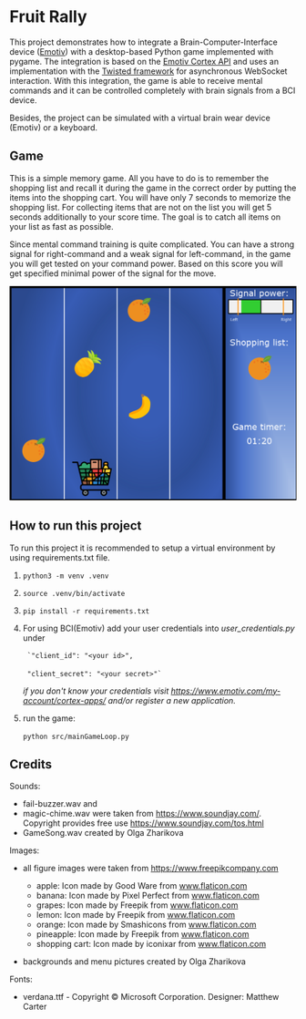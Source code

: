 # **Fruit Rally**
This project demonstrates how to integrate a Brain-Computer-Interface device ([Emotiv](https://www.emotiv.com/)) with a desktop-based Python game implemented with pygame. The integration is based on the [Emotiv Cortex API](https://emotiv.gitbook.io/cortex-api/bci) and uses an implementation with the [Twisted framework](https://autobahn.readthedocs.io/en/latest/reference/autobahn.twisted.html) for asynchronous WebSocket interaction. With this integration, the game is able to receive mental commands and it can be controlled completely with brain signals from a BCI device.

Besides, the project can be simulated with a virtual brain wear device (Emotiv) or a keyboard.

## Game
This is a simple memory game. All you have to  do is to remember
the shopping list and recall it during the game in the correct order by putting the items into the shopping cart. You will have only 7 seconds to memorize the shopping list. For collecting items that are not on the list you will get 5 seconds additionally to your score time. The goal is to catch all items on your list as fast as possible. 

Since mental command training is quite complicated. You can have a strong signal for right-command and a weak signal for left-command, in the game you will get tested on your command power. Based on this score you will get specified minimal power of the signal for the move.

![game in action](img/gameInAction.png)

## **How to run this project**

To run this project it is recommended to setup a virtual environment by using requirements.txt file.

1.  `python3 -m venv .venv`
2.  `source .venv/bin/activate`
3.  `pip install -r requirements.txt`

4. For using BCI(Emotiv) add your user credentials into _user_credentials.py_ under 

        `"client_id": "<your id>",
        
        "client_secret": "<your secret>"`
        
   _if you don't know your credentials visit https://www.emotiv.com/my-account/cortex-apps/ and/or register a new application._

5. run the game: 

    `python src/mainGameLoop.py`


## **Credits**

Sounds:

- fail-buzzer.wav and 
- magic-chime.wav were taken from https://www.soundjay.com/. Copyright provides free use https://www.soundjay.com/tos.html
- GameSong.wav created by Olga Zharikova

Images: 

- all figure images were taken from https://www.freepikcompany.com
    - apple: Icon made by Good Ware from www.flaticon.com
    - banana: Icon made by Pixel Perfect from www.flaticon.com
    - grapes: Icon made by Freepik from www.flaticon.com
    - lemon: Icon made by Freepik from www.flaticon.com
    - orange: Icon made by Smashicons from www.flaticon.com
    - pineapple: Icon made by Freepik from www.flaticon.com
    - shopping cart: Icon made by iconixar from www.flaticon.com
    
- backgrounds and menu pictures created by Olga Zharikova 


Fonts:

- verdana.ttf - Copyright © Microsoft Corporation. Designer: Matthew Carter

